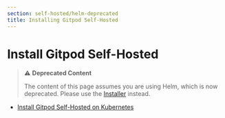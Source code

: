 ```yaml
---
section: self-hosted/helm-deprecated
title: Installing Gitpod Self-Hosted
---
```


# Install Gitpod Self-Hosted

> ⚠️ **Deprecated Content**
>
> The content of this page assumes you are using Helm, which is now deprecated. Please use the [Installer](../latest) instead.

-   [Install Gitpod Self-Hosted on Kubernetes](./installation/on-kubernetes)
